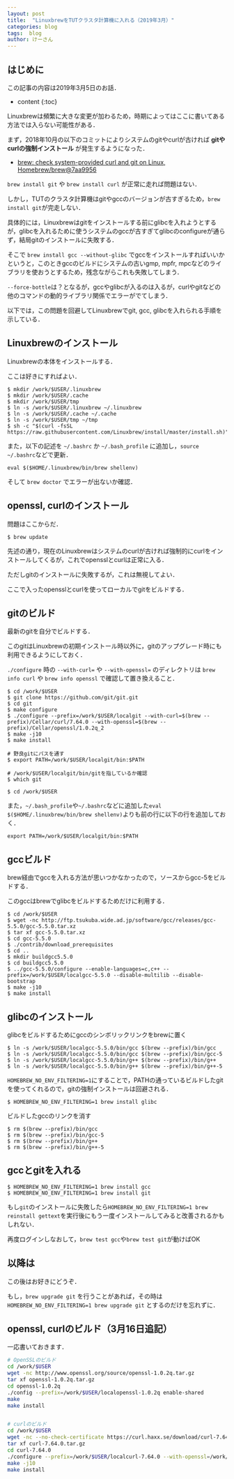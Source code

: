```yaml
---
layout: post
title:  "LinuxbrewをTUTクラスタ計算機に入れる（2019年3月）"
categories: blog
tags:  blog
author: けーさん
---
```




## はじめに

この記事の内容は2019年3月5日のお話．

<!--more-->

* content
{:toc}

Linuxbrewは頻繁に大きな変更が加わるため，時期によってはここに書いてある方法では入らない可能性がある．

まず，2018年10月の以下のコミットによりシステムのgitやcurlが古ければ **gitやcurlの強制インストール** が発生するようになった．

* [brew: check system-provided curl and git on Linux, Homebrew/brew@7aa9956](https://github.com/Homebrew/brew/commit/7aa995693479992a76e19a15132843d6fdf765f5)

`brew install git` や `brew install curl` が正常に走れば問題はない．

しかし，TUTのクラスタ計算機はgitやgccのバージョンが古すぎるため，`brew install git`が完走しない．

具体的には，Linuxbrewはgitをインストールする前にglibcを入れようとするが，glibcを入れるために使うシステムのgccが古すぎてglibcのconfigureが通らず，結局gitのインストールに失敗する．

そこで `brew install gcc --without-glibc` でgccをインストールすればいいかというと，このときgccのビルドにシステムの古いgmp, mpfr, mpcなどのライブラリを使おうとするため，残念ながらこれも失敗してしまう．

`--force-bottle`は？となるが，gccやglibcが入るのは入るが，curlやgitなどの他のコマンドの動的ライブラリ関係でエラーがでてしまう．

以下では，この問題を回避してLinuxbrewでgit, gcc, glibcを入れられる手順を示している．


## Linuxbrewのインストール

Linuxbrewの本体をインストールする．

ここは好きにすればよい．

```
$ mkdir /work/$USER/.linuxbrew
$ mkdir /work/$USER/.cache
$ mkdir /work/$USER/tmp
$ ln -s /work/$USER/.linuxbrew ~/.linuxbrew
$ ln -s /work/$USER/.cache ~/.cache
$ ln -s /work/$USER/tmp ~/tmp
$ sh -c "$(curl -fsSL https://raw.githubusercontent.com/Linuxbrew/install/master/install.sh)"
```

また，以下の記述を `~/.bashrc` か `~/.bash_profile` に追加し，`source ~/.bashrc`などで更新．

```
eval $($HOME/.linuxbrew/bin/brew shellenv)
```

そして `brew doctor` でエラーが出ないか確認．


## openssl, curlのインストール

問題はここからだ．

```
$ brew update
```

先述の通り，現在のLinuxbrewはシステムのcurlが古ければ強制的にcurlをインストールしてくるが，これでopensslとcurlは正常に入る．

ただしgitのインストールに失敗するが，これは無視してよい．

ここで入ったopensslとcurlを使ってローカルでgitをビルドする．


## gitのビルド

最新のgitを自分でビルドする．

このgitはLinuxbrewの初期インストール時以外に，gitのアップグレード時にも利用できるようにしておく．

`./configure` 時の `--with-curl=` や `--with-openssl=` のディレクトリは `brew info curl` や `brew info openssl` で確認して置き換えること． 

```
$ cd /work/$USER
$ git clone https://github.com/git/git.git
$ cd git
$ make configure
$ ./configure --prefix=/work/$USER/localgit --with-curl=$(brew --prefix)/Cellar/curl/7.64.0 --with-openssl=$(brew --prefix)/Cellar/openssl/1.0.2q_2
$ make -j10
$ make install

# 野良gitにパスを通す
$ export PATH=/work/$USER/localgit/bin:$PATH

# /work/$USER/localgit/bin/gitを指しているか確認
$ which git

$ cd /work/$USER
```

また，`~/.bash_profile`や`~/.bashrc`などに追加した`eval $($HOME/.linuxbrew/bin/brew shellenv)`よりも前の行に以下の行を追加しておく．

```
export PATH=/work/$USER/localgit/bin:$PATH
```


## gccビルド

brew経由でgccを入れる方法が思いつかなかったので，ソースからgcc-5をビルドする．

このgccはbrewでglibcをビルドするためだけに利用する．

```
$ cd /work/$USER
$ wget -nc http://ftp.tsukuba.wide.ad.jp/software/gcc/releases/gcc-5.5.0/gcc-5.5.0.tar.xz
$ tar xf gcc-5.5.0.tar.xz
$ cd gcc-5.5.0
$ ./contrib/download_prerequisites
$ cd ..
$ mkdir buildgcc5.5.0
$ cd buildgcc5.5.0
$ ../gcc-5.5.0/configure --enable-languages=c,c++ --prefix=/work/$USER/localgcc-5.5.0 --disable-multilib --disable-bootstrap
$ make -j10
$ make install
```


## glibcのインストール

glibcをビルドするためにgccのシンボリックリンクをbrewに置く

```
$ ln -s /work/$USER/localgcc-5.5.0/bin/gcc $(brew --prefix)/bin/gcc
$ ln -s /work/$USER/localgcc-5.5.0/bin/gcc $(brew --prefix)/bin/gcc-5
$ ln -s /work/$USER/localgcc-5.5.0/bin/g++ $(brew --prefix)/bin/g++
$ ln -s /work/$USER/localgcc-5.5.0/bin/g++ $(brew --prefix)/bin/g++-5
```

`HOMEBREW_NO_ENV_FILTERING=1`にすることで，PATHの通っているビルドしたgitを使ってくれるので，gitの強制インストールは回避される．

```
$ HOMEBREW_NO_ENV_FILTERING=1 brew install glibc
```

ビルドしたgccのリンクを消す

```
$ rm $(brew --prefix)/bin/gcc
$ rm $(brew --prefix)/bin/gcc-5
$ rm $(brew --prefix)/bin/g++
$ rm $(brew --prefix)/bin/g++-5
```


## gccとgitを入れる

```
$ HOMEBREW_NO_ENV_FILTERING=1 brew install gcc
$ HOMEBREW_NO_ENV_FILTERING=1 brew install git
```

もし`git`のインストールに失敗したら`HOMEBREW_NO_ENV_FILTERING=1 brew reinstall gettext`を実行後にもう一度インストールしてみると改善されるかもしれない．

再度ログインしなおして，`brew test gcc`や`brew test git`が動けばOK


## 以降は

この後はお好きにどうぞ．

もし，`brew upgrade git` を行うことがあれば，その時は `HOMEBREW_NO_ENV_FILTERING=1 brew upgrade git` とするのだけを忘れずに．



## openssl, curlのビルド（3月16日追記）

一応書いておきます．

```sh
# OpenSSLのビルド
cd /work/$USER
wget -nc http://www.openssl.org/source/openssl-1.0.2q.tar.gz
tar xf openssl-1.0.2q.tar.gz
cd openssl-1.0.2q
./config --prefix=/work/$USER/localopenssl-1.0.2q enable-shared
make
make install


# curlのビルド
cd /work/$USER
wget -nc --no-check-certificate https://curl.haxx.se/download/curl-7.64.0.tar.gz
tar xf curl-7.64.0.tar.gz
cd curl-7.64.0
./configure --prefix=/work/$USER/localcurl-7.64.0 --with-openssl=/work/$USER/localopenssl-1.0.2q
make -j10
make install
```
